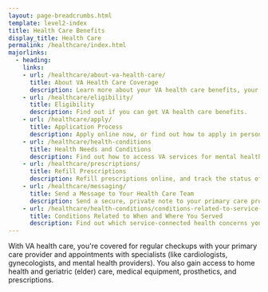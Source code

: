 ```yaml
---
layout: page-breadcrumbs.html
template: level2-index
title: Health Care Benefits
display_title: Health Care
permalink: /healthcare/index.html
majorlinks:
  - heading:
    links:
    - url: /healthcare/about-va-health-care/
      title: About VA Health Care Coverage
      description: Learn more about your VA health care benefits, your health care team, and where you’ll go for care.
    - url: /healthcare/eligibility/
      title: Eligibility
      description: Find out if you can get VA health care benefits.
    - url: /healthcare/apply/
      title: Application Process
      description: Apply online now, or find out how to apply in person, by phone, or by mail.
    - url: /healthcare/health-conditions
      title: Health Needs and Conditions
      description: Find out how to access VA services for mental health, women’s health, and other specific needs.
    - url: /healthcare/prescriptions/
      title: Refill Prescriptions
      description: Refill prescriptions online, and track the status of your refills.
    - url: /healthcare/messaging/
      title: Send a Message to Your Health Care Team
      description: Send a secure, private note to your primary care provider or other members of your VA health care team.
    - url: /healthcare/health-conditions/conditions-related-to-service-era/
      title: Conditions Related to When and Where You Served
      description: Find out which service-connected health concerns you should be aware of, based on when and where you served.
---
```


<div class="va-introtext">

With VA health care, you're covered for regular checkups with your primary care provider and appointments with specialists (like cardiologists, gynecologists, and mental health providers). You also gain access to home health and geriatric (elder) care, medical equipment, prosthetics, and prescriptions.

</div>

